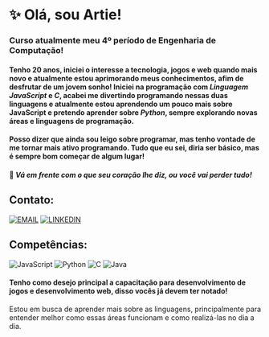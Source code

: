 # ✨ Olá, sou Artie!

### Curso atualmente meu 4º período de Engenharia de Computação!
#### Tenho 20 anos, iniciei o interesse a tecnologia, jogos e web quando mais novo e atualmente estou aprimorando meus conhecimentos, afim de desfrutar de um jovem sonho! Iniciei na programação com *Linguagem JavaScript* e *C*, acabei me divertindo programando nessas duas linguagens e atualmente estou aprendendo um pouco mais sobre JavaScript e pretendo aprender sobre *Python*, sempre explorando novas áreas e linguagens de programação.

#### Posso dizer que ainda sou leigo sobre programar, mas tenho vontade de me tornar mais ativo programando. Tudo que eu sei, diria ser básico, mas é sempre bom começar de algum lugar!

#### 🌊 *Vá em frente com o que seu coração lhe diz, ou você vai perder tudo!*

## Contato:

[![EMAIL](https://img.shields.io/badge/Gmail-D14836?style=for-the-badge&logo=gmail&logoColor=white)](mailto:artur.osilva1507@gmail.com)
[![LINKEDIN](https://img.shields.io/badge/LinkedIn-0077B5?style=for-the-badge&logo=linkedin&logoColor=white)](https://www.linkedin.com/in/artur-da-silva-oliveira-7105a8268/)

## Competências:

![JavaScript](https://img.shields.io/badge/JavaScript-F7DF1E?style=for-the-badge&logo=javascript&logoColor=black)
![Python](https://img.shields.io/badge/Python-14354C?style=for-the-badge&logo=python&logoColor=white)
![C](https://img.shields.io/badge/C-00599C?style=for-the-badge&logo=c&logoColor=white)
![Java](https://img.shields.io/badge/Java-ED8B00?style=for-the-badge&logo=openjdk&logoColor=white)

#### Tenho como desejo principal a capacitação para desenvolvimento de jogos e desenvolvimento web, disso vocês já devem ter notado!
Estou em busca de aprender mais sobre as linguagens, principalmente para entender melhor como essas áreas funcionam e como realizá-las no dia a dia.
